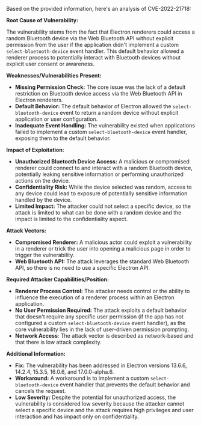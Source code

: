 Based on the provided information, here's an analysis of CVE-2022-21718:

**Root Cause of Vulnerability:**

The vulnerability stems from the fact that Electron renderers could access a random Bluetooth device via the Web Bluetooth API without explicit permission from the user if the application didn't implement a custom `select-bluetooth-device` event handler. This default behavior allowed a renderer process to potentially interact with Bluetooth devices without explicit user consent or awareness.

**Weaknesses/Vulnerabilities Present:**

*   **Missing Permission Check:** The core issue was the lack of a default restriction on Bluetooth device access via the Web Bluetooth API in Electron renderers.
*   **Default Behavior:** The default behavior of Electron allowed the `select-bluetooth-device` event to return a random device without explicit application or user configuration.
*   **Inadequate Event Handling:** The vulnerability existed when applications failed to implement a custom `select-bluetooth-device` event handler, exposing them to the default behavior.

**Impact of Exploitation:**

*   **Unauthorized Bluetooth Device Access:** A malicious or compromised renderer could connect to and interact with a random Bluetooth device, potentially leaking sensitive information or performing unauthorized actions on the device.
*   **Confidentiality Risk:** While the device selected was random, access to any device could lead to exposure of potentially sensitive information handled by the device.
*   **Limited Impact:** The attacker could not select a specific device, so the attack is limited to what can be done with a random device and the impact is limited to the confidentiality aspect.

**Attack Vectors:**

*   **Compromised Renderer:** A malicious actor could exploit a vulnerability in a renderer or trick the user into opening a malicious page in order to trigger the vulnerability.
*   **Web Bluetooth API:** The attack leverages the standard Web Bluetooth API, so there is no need to use a specific Electron API.

**Required Attacker Capabilities/Position:**

*   **Renderer Process Control:** The attacker needs control or the ability to influence the execution of a renderer process within an Electron application.
*   **No User Permission Required:** The attack exploits a default behavior that doesn't require any specific user permission (if the app has not configured a custom `select-bluetooth-device` event handler), as the core vulnerability lies in the lack of user-driven permission prompting.
*   **Network Access**: The attack vector is described as network-based and that there is low attack complexity.

**Additional Information:**

*   **Fix:** The vulnerability has been addressed in Electron versions 13.6.6, 14.2.4, 15.3.5, 16.0.6, and 17.0.0-alpha.6.
*   **Workaround:** A workaround is to implement a custom `select-bluetooth-device` event handler that prevents the default behavior and cancels the request.
*   **Low Severity:** Despite the potential for unauthorized access, the vulnerability is considered low severity because the attacker cannot select a specific device and the attack requires high privileges and user interaction and has impact only on confidentiality.